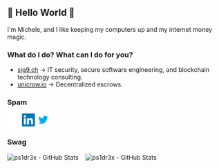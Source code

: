 ## 👾 Hello World 👾

I'm Michele, and I like keeping my computers up and my internet money magic.

### What do I do? What can I do for you?

* [sig9.ch](https://sig9.ch) &rarr; IT security, secure software engineering, and blockchain technology consulting.
* [unicrow.io](https://unicrow.io) &rarr; Decentralized escrows.

### Spam

<a href="https://michelefederici.com" target="_blank"><img alt="Michele Federici - Website" width="30px" src="https://raw.githubusercontent.com/ps1dr3x/ps1dr3x/master/resources/website.png" /></a>
<a href="https://www.linkedin.com/in/michelefederici" target="_blank"><img alt="Michele Federici - LinkedIn" width="30px" src="https://raw.githubusercontent.com/ps1dr3x/ps1dr3x/master/resources/linkedin.svg" /></a>
<a href="https://twitter.com/ps1dr3x" target="_blank"><img alt="Michele Federici - Twitter" width="30px" src="https://raw.githubusercontent.com/ps1dr3x/ps1dr3x/master/resources/twitter.png" /></a>

### Swag

<img src="https://github-readme-stats.vercel.app/api?username=ps1dr3x&show_icons=true&count_private=true&theme=radical" alt="ps1dr3x - GitHub Stats">&nbsp; &nbsp;
<img src="https://github-readme-stats.vercel.app/api/top-langs/?username=ps1dr3x&layout=compact&show_icons=true&count_private=true&theme=radical" alt="ps1dr3x - GitHub Stats">
